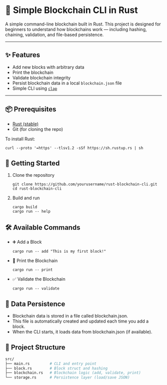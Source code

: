 # 🧱 Simple Blockchain CLI in Rust

A simple command-line blockchain built in Rust. This project is designed for beginners to understand how blockchains work — including hashing, chaining, validation, and file-based persistence.

---

## ✨ Features

- Add new blocks with arbitrary data
- Print the blockchain
- Validate blockchain integrity
- Persist blockchain data in a local `blockchain.json` file
- Simple CLI using [`clap`](https://docs.rs/clap)

---

## 📦 Prerequisites

- [Rust (stable)](https://rustup.rs)
- Git (for cloning the repo)

To install Rust:
  ```console
  curl --proto '=https' --tlsv1.2 -sSf https://sh.rustup.rs | sh
  ```

## 🚀 Getting Started
1. Clone the repository
    ```console
    git clone https://github.com/yourusername/rust-blockchain-cli.git
    cd rust-blockchain-cli
    ```
2. Build and run
    ```console
    cargo build
    cargo run -- help
    ```

## 🛠 Available Commands
- ➕ Add a Block
    ```console
    cargo run -- add "This is my first block!"
    ```
- 📜 Print the Blockchain
    ```console
    cargo run -- print
    ```
- ✅ Validate the Blockchain
    ```console
    cargo run -- validate
    ```

## 💾 Data Persistence
- Blockchain data is stored in a file called blockchain.json.
- This file is automatically created and updated each time you add a block.
- When the CLI starts, it loads data from blockchain.json (if available).

## 📁 Project Structure
  ```bash
  src/
  ├── main.rs         # CLI and entry point
  ├── block.rs        # Block struct and hashing
  ├── blockchain.rs   # Blockchain logic (add, validate, print)
  └── storage.rs      # Persistence layer (load/save JSON)
  ```
